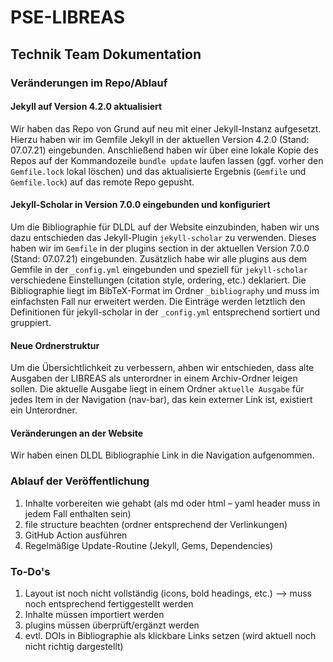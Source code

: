 # PSE-LIBREAS
## Technik Team Dokumentation

### Veränderungen im Repo/Ablauf

#### Jekyll auf Version 4.2.0 aktualisiert

Wir haben das Repo von Grund auf neu mit einer Jekyll-Instanz aufgesetzt. Hierzu haben wir im Gemfile Jekyll in der aktuellen Version 4.2.0 (Stand: 07.07.21) eingebunden. Anschließend haben wir über eine lokale Kopie des Repos auf der Kommandozeile `bundle update` laufen lassen (ggf. vorher den `Gemfile.lock` lokal löschen) und das aktualisierte Ergebnis (`Gemfile` und `Gemfile.lock`) auf das remote Repo gepusht. 

#### Jekyll-Scholar in Version 7.0.0 eingebunden und konfiguriert

Um die Bibliographie für DLDL auf der Website einzubinden, haben wir uns dazu entschieden das Jekyll-Plugin `jekyll-scholar` zu verwenden. Dieses haben wir im `Gemfile` in der plugins section in der aktuellen Version 7.0.0 (Stand: 07.07.21) eingebunden. Zusätzlich habe wir alle plugins aus dem Gemfile in der `_config.yml` eingebunden und speziell für `jekyll-scholar` verschiedene Einstellungen (citation style, ordering, etc.) deklariert. 
Die Bibliographie liegt im BibTeX-Format im Ordner `_bibliography` und muss im einfachsten Fall nur erweitert werden. Die Einträge werden letztlich den Definitionen für jekyll-scholar in der `_config.yml` entsprechend sortiert und gruppiert. 

#### Neue Ordnerstruktur

Um die Übersichtlichkeit zu verbessern, ahben wir entschieden, dass alte Ausgaben der LIBREAS als unterordner in einem Archiv-Ordner leigen sollen. Die aktuelle Ausgabe liegt in einem Ordner `aktuelle Ausgabe` für jedes Item in der Navigation (nav-bar), das kein externer Link ist, existiert ein Unterordner.

#### Veränderungen an der Website

Wir haben einen DLDL Bibliographie Link in die Navigation aufgenommen.

### Ablauf der Veröffentlichung
1. Inhalte vorbereiten wie gehabt (als md oder html – yaml header muss in jedem Fall enthalten sein)
2. file structure beachten (ordner entsprechend der Verlinkungen)
3. GitHub Action ausführen
4. Regelmäßige Update-Routine (Jekyll, Gems, Dependencies)

### To-Do's
1. Layout ist noch nicht vollständig (icons, bold headings, etc.) --> muss noch entsprechend fertiggestellt werden
2. Inhalte müssen importiert werden
3. plugins müssen überprüft/ergänzt werden
4. evtl. DOIs in Bibliographie als klickbare Links setzen (wird aktuell noch nicht richtig dargestellt)
